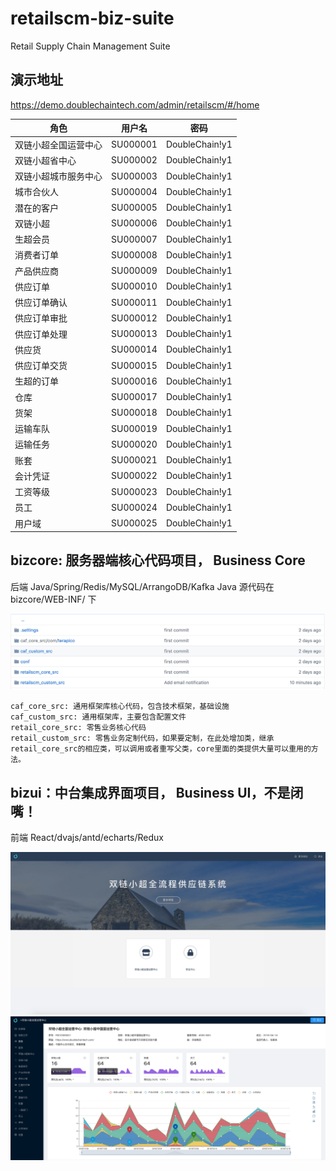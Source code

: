 # retailscm-biz-suite
Retail Supply Chain Management Suite




## 演示地址

https://demo.doublechaintech.com/admin/retailscm/#/home

| 角色        | 用户名           | 密码         |
| ------------- |:-------------:|:-------------------:|
|双链小超全国运营中心|SU000001|DoubleChain!y1|
|双链小超省中心|SU000002|DoubleChain!y1|
|双链小超城市服务中心|SU000003|DoubleChain!y1|
|城市合伙人|SU000004|DoubleChain!y1|
|潜在的客户|SU000005|DoubleChain!y1|
|双链小超|SU000006|DoubleChain!y1|
|生超会员|SU000007|DoubleChain!y1|
|消费者订单|SU000008|DoubleChain!y1|
|产品供应商|SU000009|DoubleChain!y1|
|供应订单|SU000010|DoubleChain!y1|
|供应订单确认|SU000011|DoubleChain!y1|
|供应订单审批|SU000012|DoubleChain!y1|
|供应订单处理|SU000013|DoubleChain!y1|
|供应货|SU000014|DoubleChain!y1|
|供应订单交货|SU000015|DoubleChain!y1|
|生超的订单|SU000016|DoubleChain!y1|
|仓库|SU000017|DoubleChain!y1|
|货架|SU000018|DoubleChain!y1|
|运输车队|SU000019|DoubleChain!y1|
|运输任务|SU000020|DoubleChain!y1|
|账套|SU000021|DoubleChain!y1|
|会计凭证|SU000022|DoubleChain!y1|
|工资等级|SU000023|DoubleChain!y1|
|员工|SU000024|DoubleChain!y1|
|用户域|SU000025|DoubleChain!y1|


## bizcore: 服务器端核心代码项目， Business Core

后端 Java/Spring/Redis/MySQL/ArrangoDB/Kafka
Java 源代码在bizcore/WEB-INF/ 下


![ScreenShot](/doc/backend.png)
````
caf_core_src: 通用框架库核心代码，包含技术框架，基础设施
caf_custom_src: 通用框架库，主要包含配置文件
retail_core_src: 零售业务核心代码
retail_custom_src: 零售业务定制代码，如果要定制，在此处增加类，继承retail_core_src的相应类，可以调用或者重写父类，core里面的类提供大量可以重用的方法。
````

## bizui：中台集成界面项目， Business UI，不是闭嘴！
前端 React/dvajs/antd/echarts/Redux


![ScreenShot](/doc/homescreen.png)
![ScreenShot](/doc/rootapp.png)

